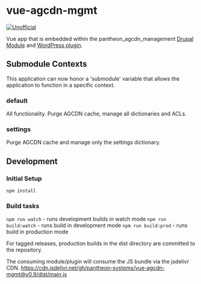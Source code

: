 # vue-agcdn-mgmt

[![Unofficial](https://img.shields.io/badge/Pantheon-Unofficial-yellow?logo=pantheon&color=FFDC28)](https://pantheon.io/docs/oss-support-levels#unofficial)

Vue app that is embedded within the pantheon_agcdn_management [Drupal Module](https://github.com/pantheon-systems/pantheon_agcdn_management) and [WordPress plugin](https://github.com/pantheon-systems/pantheon-agcdn-management).

## Submodule Contexts

This application can now honor a 'submodule' variable that allows the application to function in a specific context.

### default

All functionality. Purge AGCDN cache, manage all dictionaries and ACLs.

### settings

Purge AGCDN cache and manage only the settings dictionary.

## Development

### Initial Setup

```
npm install
```

### Build tasks

`npm run watch` - runs development builds in watch mode
`npm run build:watch` - runs build in development mode
`npm run build:prod` - runs build in production mode

For tagged releases, production builds in the dist directory are committed to the repository.

The consuming module/plugin will consume the JS bundle via the jsdelivr CDN. https://cdn.jsdelivr.net/gh/pantheon-systems/vue-agcdn-mgmt@v0.9/dist/main.js

